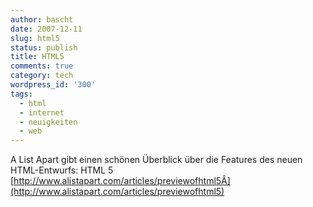 ```yaml
---
author: bascht
date: 2007-12-11
slug: html5
status: publish
title: HTML5
comments: true
category: tech
wordpress_id: '300'
tags:
  - html
  - internet
  - neuigkeiten
  - web
---
```


A List Apart gibt einen schönen Überblick über die Features des
neuen HTML-Entwurfs: HTML 5
[http://www.alistapart.com/articles/previewofhtml5Â](http://www.alistapart.com/articles/previewofhtml5)

